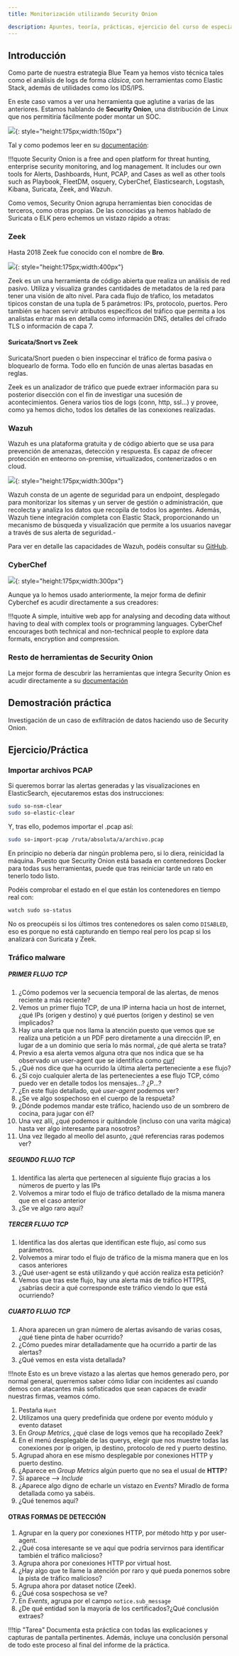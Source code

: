 ```yaml
---
title: Monitorización utilizando Security Onion

description: Apuntes, teoría, prácticas, ejercicio del curso de especialización de ciberseguridad. IES severo ochoa Elche. Hacking ético. incidentes de seguridad, puesta en producción segura. En este capítulo vamos a utilizar la distribución Security Onion para realizar la monitorización y respuesta/administración de incidentes de ciberseguridad mediante la integración de logs de distintas aplicaciones como Zeek, Suricata o Wazuh, de acuerdo a este periodo dedicado a la seguridad defensiva o Blue Team
---
```


## Introducción

Como parte de nuestra estrategia Blue Team ya hemos visto técnica tales como el análisis de logs de forma *clásica*, con herramientas como Elastic Stack, además de utilidades como los IDS/IPS.

En este caso vamos a ver una herramienta que aglutine a varias de las anteriores. Estamos hablando de **Security Onion**, una distribución de Linux que nos permitiría fácilmente poder montar un SOC.

![](../img/securityonion.jpg){: style="height:175px;width:150px"}

Tal y como podemos leer en su [documentación](https://docs.securityonion.net/en/2.3/about.html):

!!!quote
    Security Onion is a free and open platform for threat hunting, enterprise security monitoring, and log management. It includes our own tools for Alerts, Dashboards, Hunt, PCAP, and Cases as well as other tools such as Playbook, FleetDM, osquery, CyberChef, Elasticsearch, Logstash, Kibana, Suricata, Zeek, and Wazuh. 

Como vemos, Security Onion agrupa herramientas bien conocidas de terceros, como otras propias. De las conocidas ya hemos hablado de Suricata o ELK pero echemos un vistazo rápido a otras:

### Zeek

Hasta 2018 Zeek fue conocido con el nombre de **Bro**. 

![](../img/zeek.jpg){: style="height:175px;width:400px"}

Zeek es un una herramienta de código abierta que realiza un análisis de red pasivo. Utiliza y visualiza grandes cantidades de metadatos de la red para tener una visión de alto nivel. Para cada flujo de tŕafico, los metadatos tipicos constan de una tupla de 5 parámetros: IPs, protocolo, puertos. Pero también se hacen servir atributos específicos del tráfico que permita a los analistas entrar más en detalla como información DNS, detalles del cifrado TLS o información de capa 7.

#### Suricata/Snort vs Zeek

Suricata/Snort pueden o bien inspeccinar el tráfico de forma pasiva o bloquearlo de forma. Todo ello en función de unas alertas basadas en reglas.

Zeek es un analizador de tráfico que puede extraer información para su posterior disección con el fin de investigar una sucesión de acontecimientos. Genera varios tios de logs (conn, http, ssl...) y provee, como ya hemos dicho, todos los detalles de las conexiones realizadas.


### Wazuh

Wazuh es una plataforma gratuita y de código abierto que se usa para prevención de amenazas, detección y respuesta. Es capaz de ofrecer protección en enteorno on-premise, virtualizados, contenerizados o en cloud.

![](../img/wazuh.png){: style="height:175px;width:300px"}

Wazuh consta de un agente de seguridad para un endpoint, desplegado para monitorizar los sitemas y un server de gestión o administración, que recolecta y analiza los datos que recopila de todos los agentes. Además, Wazuh tiene integración completa con Elastic Stack, proporcionando un mecanismo de búsqueda y visualización que permite a los usuarios navegar a través de sus alerta de seguridad.-

Para ver en detalle las capacidades de Wazuh, podéis consultar su [GitHub](https://github.com/wazuh/wazuh#wazuh-capabilities).


### CyberChef

![](../img/cyberchef.jpg){: style="height:175px;width:300px"}

Aunque ya lo hemos usado anteriormente, la mejor forma de definir Cyberchef es acudir directamente a sus creadores:

!!!quote
    A simple, intuitive web app for analysing and decoding data without having to deal with complex tools or programming languages. CyberChef encourages both technical and non-technical people to explore data formats, encryption and compression.

### Resto de herramientas de Security Onion

La mejor forma de descubrir las herramientas que integra Security Onion es acudir directamente a su [documentación](https://docs.securityonion.net/en/2.3/introduction.html)

## Demostración práctica

Investigación de un caso de exfiltración de datos haciendo uso de Security Onion.

## Ejercicio/Práctica

### Importar archivos PCAP

Si queremos borrar las alertas generadas y las visualizaciones en ElasticSearch, ejecutaremos estas dos instrucciones:

```bash
sudo so-nsm-clear
sudo so-elastic-clear
```

Y, tras ello, podemos importar el .pcap así:

```bash
sudo so-import-pcap /ruta/absoluta/a/archivo.pcap
```

En principio no debería dar ningún problema pero, si lo diera, reinicidad la máquina. Puesto que Security Onion está basada en contenedores Docker para todas sus herramientas, puede que tras reiniciar tarde un rato en tenerlo todo listo. 

Podéis comprobar el estado en el que están los contenedores en tiempo real con:

```bash
watch sudo so-status
```

No os preocupéis si los últimos tres contenedores os salen como `DISABLED`, eso es porque no está capturando en tiempo real pero los pcap si los analizará con Suricata y Zeek.





### Tráfico malware

##### **PRIMER FLUJO TCP**

1. ¿Cómo podemos ver la secuencia temporal de las alertas, de menos reciente a más reciente? 
2. Vemos un primer flujo TCP, de una IP interna hacia un host de internet, ¿qué IPs (origen y destino) y qué puertos (origen y destino) se ven implicados?
3. Hay una alerta que nos llama la atención puesto que vemos que se realiza una petición a un PDF pero diretamente a una dirección IP, en lugar de a un dominio que sería lo más normal, ¿de qué alerta se trata?
4. Previo a esa alerta vemos alguna otra que nos indica que se ha observado un user-agent que se identifica como [*curl*](https://www.hostinger.es/tutoriales/comando-curl)
5. ¿Qué nos dice que ha ocurrido la última alerta perteneciente a ese flujo?
6. ¿Si cojo cualquier alerta de las pertenecientes a ese flujo TCP, cómo puedo ver en detalle todos los mensajes...? ¿P...?
7. ¿En este flujo detallado, qué *user-agent* podemos ver?
8. ¿Se ve algo sospechoso en el cuerpo de la respueta?
9. ¿Dónde podemos mandar este tráfico, haciendo uso de un sombrero de cocina, para jugar con él?
10. Una vez allí, ¿qué podemos ir quitándole (incluso con una varita mágica) hasta ver algo interesante para nosotros?
11. Una vez llegado al meollo del asunto, ¿qué referencias raras podemos ver?

##### **SEGUNDO FLUJO TCP**

1. Identifica las alerta que pertenecen al siguiente flujo gracias a los números de puerto y las IPs
2. Volvemos a mirar todo el flujo de tráfico detallado de la misma manera que en el caso anterior
3. ¿Se ve algo raro aquí?

##### **TERCER FLUJO TCP**

1. Identifica las dos alertas que identifican este flujo, así como sus parámetros.
2. Volvemos a mirar todo el flujo de tráfico de la misma manera que en los casos anteriores
3. ¿Qué user-agent se está utilizando y qué acción realiza esta petición?
4. Vemos que tras este flujo, hay una alerta más de tráfico HTTPS, ¿sabrías decir a qué corresponde este tráfico viendo lo que está ocurriendo?

##### **CUARTO FLUJO TCP**

1. Ahora aparecen un gran número de alertas avisando de varias cosas, ¿qué tiene pinta de haber ocurrido?
2. ¿Cómo puedes mirar detalladamente que ha ocurrido a partir de las alertas?
3. ¿Qué vemos en esta vista detallada?

!!!note 
    Esto es un breve vistazo a las alertas que hemos generado pero, por normal general, querremos saber cómo lidiar con incidentes así cuando demos con atacantes más sofisticados que sean capaces de evadir nuestras firmas, veamos cómo.

1. Pestaña `Hunt`
2. Utilizamos una query predefinida que ordene por evento módulo y evento dataset
3. En *Group Metrics*, ¿qué clase de logs vemos que ha recopilado Zeek?
4. En el menú desplegable de las querys, elegir que nos muestre todas las conexiones por ip origen, ip destino, protocolo de red y puerto destino.
5. Agrupad ahora en ese mismo desplegable por conexiones HTTP y puerto destino.
6. ¿Aparece en *Group Metrics* algún puerto que no sea el usual de **HTTP**?
7. Si aparece --> *Include*
8. ¿Aparece algo digno de echarle un vistazo en *Events*? Miradlo de forma detallada como ya sabéis.
9. ¿Qué tenemos aquí?

#### OTRAS FORMAS DE DETECCIÓN

1. Agrupar en la query por conexiones HTTP, por método http y por user-agent.
2. ¿Qué cosa interesante se ve aquí que podría servirnos para identificar también el tráfico malicioso?
3. Agrupa ahora por conexiones HTTP  por virtual host.
4. ¿Hay algo que te llame la atención por raro y qué pueda ponernos sobre la pista de tráfico malicioso?
5. Agrupa ahora por dataset notice (Zeek).
6. ¿Qué cosa sospechosa se ve?
7. En *Events*, agrupa por el campo `notice.sub_message`
8. ¿De qué entidad son la mayoría de los certificados?¿Qué conclusión extraes?




!!!tip "Tarea"
    Documenta esta práctica con todas las explicaciones y capturas de pantalla pertinentes. Además, incluye una conclusión personal de todo este proceso al final del informe de la práctica.






